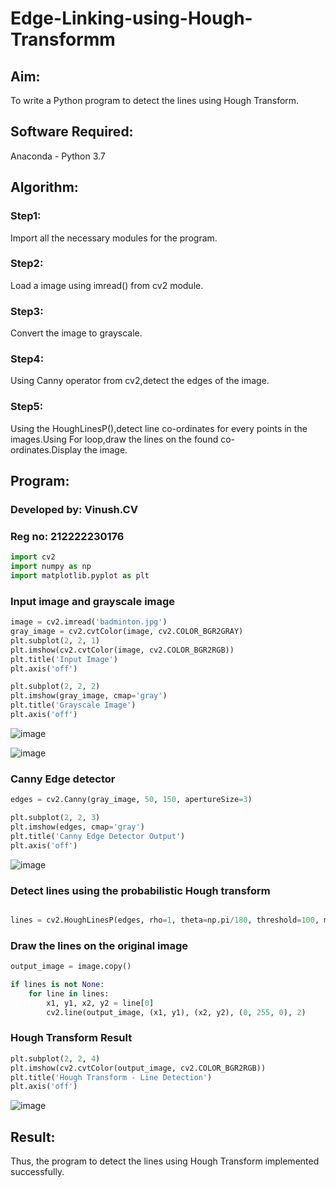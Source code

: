 # Edge-Linking-using-Hough-Transformm
## Aim:
To write a Python program to detect the lines using Hough Transform.

## Software Required:
Anaconda - Python 3.7

## Algorithm:
### Step1:

Import all the necessary modules for the program.
### Step2:

Load a image using imread() from cv2 module.
### Step3:

Convert the image to grayscale.
### Step4:

Using Canny operator from cv2,detect the edges of the image.
### Step5:

Using the HoughLinesP(),detect line co-ordinates for every points in the images.Using For loop,draw the lines on the found co-ordinates.Display the image.

## Program:
### Developed by: Vinush.CV
### Reg no: 212222230176
```python
import cv2
import numpy as np
import matplotlib.pyplot as plt
```

### Input image and grayscale image
```python
image = cv2.imread('badminton.jpg')  
gray_image = cv2.cvtColor(image, cv2.COLOR_BGR2GRAY)
plt.subplot(2, 2, 1)
plt.imshow(cv2.cvtColor(image, cv2.COLOR_BGR2RGB))
plt.title('Input Image')
plt.axis('off')

plt.subplot(2, 2, 2)
plt.imshow(gray_image, cmap='gray')
plt.title('Grayscale Image')
plt.axis('off')
```
![image](https://github.com/user-attachments/assets/87e0e852-b83b-471e-9025-8b82dc771117)

![image](https://github.com/user-attachments/assets/8741d8d8-3993-462e-b62a-4133dd2dd952)


### Canny Edge detector 
```python
edges = cv2.Canny(gray_image, 50, 150, apertureSize=3)

plt.subplot(2, 2, 3)
plt.imshow(edges, cmap='gray')
plt.title('Canny Edge Detector Output')
plt.axis('off')
```
![image](https://github.com/user-attachments/assets/081100f6-ba5a-4181-9d96-6caa0d579afb)


### Detect lines using the probabilistic Hough transform
```python

lines = cv2.HoughLinesP(edges, rho=1, theta=np.pi/180, threshold=100, minLineLength=50, maxLineGap=10)
```
### Draw the lines on the original image
```python
output_image = image.copy()

if lines is not None:
    for line in lines:
        x1, y1, x2, y2 = line[0]
        cv2.line(output_image, (x1, y1), (x2, y2), (0, 255, 0), 2)
```

### Hough Transform Result
```python
plt.subplot(2, 2, 4)
plt.imshow(cv2.cvtColor(output_image, cv2.COLOR_BGR2RGB))
plt.title('Hough Transform - Line Detection')
plt.axis('off')
```
![image](https://github.com/user-attachments/assets/1cea566c-57f4-4fd2-8669-b100b5e817bc)

## Result:
Thus, the program to detect the lines using Hough Transform implemented successfully.

